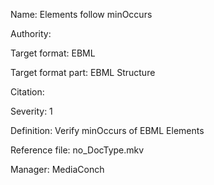 Name: Elements follow minOccurs

Authority: 

Target format: EBML

Target format part: EBML Structure

Citation: 

Severity: 1

Definition: Verify minOccurs of EBML Elements

Reference file: no_DocType.mkv

Manager: MediaConch

